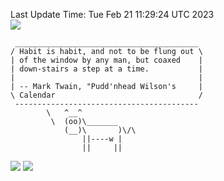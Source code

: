 Last Update Time: 
Tue Feb 21 11:29:24 UTC 2023
<br>![](https://img.shields.io/badge/%E5%A4%A7%E5%AE%B6-%E5%AE%89%E5%AE%89-green)<br>
```
 _________________________________________
/ Habit is habit, and not to be flung out \
| of the window by any man, but coaxed    |
| down-stairs a step at a time.           |
|                                         |
| -- Mark Twain, "Pudd'nhead Wilson's     |
\ Calendar                                /
 -----------------------------------------
        \   ^__^
         \  (oo)\_______
            (__)\       )\/\
                ||----w |
                ||     ||
```
![](https://github-readme-stats.vercel.app/api?username=chenlitw)
![](https://github-readme-stats.vercel.app/api/top-langs/?username=chenlitw)
